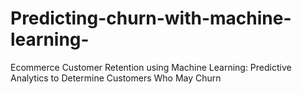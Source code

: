 # Predicting-churn-with-machine-learning-
Ecommerce Customer Retention using Machine Learning:  Predictive Analytics to Determine Customers Who May Churn
